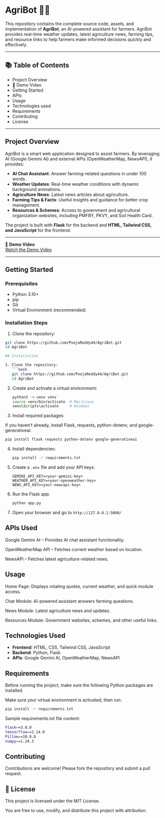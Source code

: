 
# AgriBot 🌾🤖

This repository contains the complete source code, assets, and implementation of **AgriBot**, an AI-powered assistant for farmers. AgriBot provides real-time weather updates, latest agriculture news, farming tips, and resource links to help farmers make informed decisions quickly and effectively.

---

## 📚 Table of Contents
- Project Overview
- 🎥 Demo Video
- Getting Started
- APIs
- Usage
- Technologies used
- Requirements
- Contributing
- License


---

## Project Overview

AgriBot is a smart web application designed to assist farmers. By leveraging AI (Google Gemini AI) and external APIs (OpenWeatherMap, NewsAPI), it provides:

- **AI Chat Assistant**: Answer farming-related questions in under 100 words.
- **Weather Updates**: Real-time weather conditions with dynamic background animations.
- **Agriculture News**: Latest news articles about agriculture.
- **Farming Tips & Facts**: Useful insights and guidance for better crop management.
- **Resources & Schemes**: Access to government and agricultural organization websites, including PMFBY, PKVY, and Soil Health Card.

The project is built with **Flask** for the backend and **HTML, Tailwind CSS, and JavaScript** for the frontend.

---
🎥 **Demo Video**  
[Watch the Demo Video](https://drive.google.com/file/d/1i_YmzdvRPKm8faCIoioh5CLwuYBNVJ9e/view?usp=drivesdk)



---

## Getting Started

### Prerequisites
- Python 3.10+
- pip
- Git
- Virtual Environment (recommended)

### Installation Steps
1. Clone the repository:
```bash
git clone https://github.com/PoojaReddy44/AgriBot.git
cd AgriBot

## Installation

1. Clone the repository:
   ```bash
   git clone https://github.com/PoojaReddy44/AgriBot.git
   cd AgriBot
````

2. Create and activate a virtual environment:

   ```bash
   python3 -m venv venv
   source venv/bin/activate  # Mac/Linux
   venv\Scripts\activate     # Windows
   ```
3. Install required packages

If you haven’t already, install Flask, requests, python-dotenv, and google-generativeai:
```bash
pip install flask requests python-dotenv google-generativeai
  ```
4. Install dependencies:

   ```bash
   pip install -r requirements.txt
   ```

5. Create a `.env` file and add your API keys:

   ```
   GEMINI_API_KEY=<your-gemini-key>
   WEATHER_API_KEY=<your-openweather-key>
   NEWS_API_KEY=<your-newsapi-key>
   ```

6. Run the Flask app:

   ```bash
   python app.py
   ```

7. Open your browser and go to `http://127.0.0.1:5000/`

## APIs Used

Google Gemini AI – Provides AI chat assistant functionality.

OpenWeatherMap API – Fetches current weather based on location.

NewsAPI – Fetches latest agriculture-related news.

## Usage

Home Page: Displays rotating quotes, current weather, and quick module access.

Chat Module: AI-powered assistant answers farming questions.

News Module: Latest agriculture news and updates.

Resources Module: Government websites, schemes, and other useful links.

## Technologies Used

* **Frontend**: HTML, CSS, Tailwind CSS, JavaScript
* **Backend**: Python, Flask
* **APIs**: Google Gemini AI, OpenWeatherMap, NewsAPI


## Requirements

Before running the project, make sure the following Python packages are installed.  

Make sure your virtual environment is activated, then run:

```bash
pip install -r requirements.txt
```
Sample requirements.txt file content:
```bash
Flask==3.0.0
tensorflow==2.14.0
Pillow==10.0.0
numpy==1.24.3
```
## Contributing
Contributions are welcome! Please fork the repository and submit a pull request.

## 📜 License
This project is licensed under the MIT License.

You are free to use, modify, and distribute this project with attribution.





